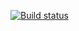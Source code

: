 [![Build status](https://ci.appveyor.com/api/projects/status/4k6hytfpw2b7llo0?svg=true)](https://ci.appveyor.com/project/Evgeny87227/qa-homework-2-1)